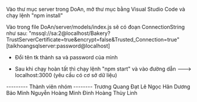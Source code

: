 
Vào thư mục server trong DoAn, mở thư mục bằng Visual Studio Code và chạy lệnh "npm install"

Vào trong file DoAn/server/models/index.js sẽ có đoạn ConnectionString như sau:
  "mssql://sa:2@localhost/Bakery?TrustServerCertificate=true&encrypt=false&Trusted_Connection=true"
        [taikhoangsqlserver:password@localhost]
            
- Đổi tên tk thành sa và password của mình

- Sau khi chạy hoàn tất thì chạy lệnh "npm start" và vào đường dẫn   --->       localhost:3000 (yêu cầu có cơ sở dữ liệu)

--------- Thành viên nhóm --------
Trương Quang Đạt
Lê Ngọc Hân
Dương Bảo Minh
Nguyễn Hoàng Minh
Đinh Hoàng Thùy Linh
